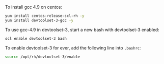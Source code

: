 To install gcc 4.9 on centos:

```sh
yum install centos-release-scl-rh -y
yum install devtoolset-3-gcc -y

```

To use gcc-4.9 in devtoolset-3, start a new bash with devtoolset-3 enabled:

```sh
scl enable devtoolset-3 bash
```

To enable devtoolset-3 for ever, add the following line into `.bashrc`:

```sh
source /opt/rh/devtoolset-3/enable
```
